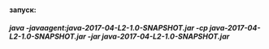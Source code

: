 #### запуск:
##### java -javaagent:java-2017-04-L2-1.0-SNAPSHOT.jar -cp java-2017-04-L2-1.0-SNAPSHOT.jar -jar java-2017-04-L2-1.0-SNAPSHOT.jar
